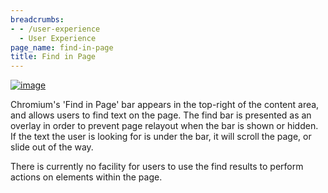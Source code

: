 ```yaml
---
breadcrumbs:
- - /user-experience
  - User Experience
page_name: find-in-page
title: Find in Page
---
```


[<img alt="image"
src="/user-experience/find-in-page/find_bar.png">](/user-experience/find-in-page/find_bar.png)

Chromium's 'Find in Page' bar appears in the top-right of the content area, and
allows users to find text on the page. The find bar is presented as an overlay
in order to prevent page relayout when the bar is shown or hidden. If the text
the user is looking for is under the bar, it will scroll the page, or slide out
of the way.

There is currently no facility for users to use the find results to perform
actions on elements within the page.